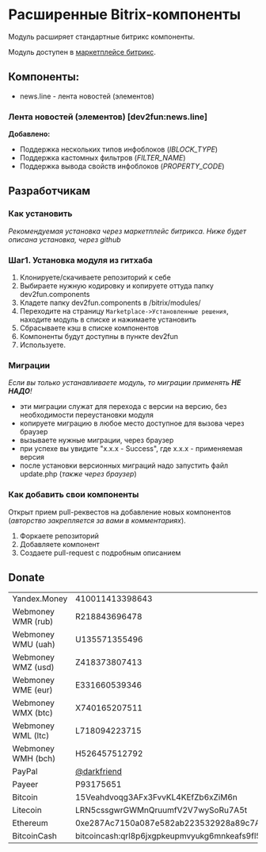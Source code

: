 # Расширенные Bitrix-компоненты
Модуль расширяет стандартные битрикс компоненты.

Модуль доступен в [маркетплейсе битрикс](http://marketplace.1c-bitrix.ru/solutions/dev2fun.components/).

## Компоненты:
* news.line - лента новостей (элементов)

### Лента новостей (элементов) [dev2fun:news.line]
**Добавлено:**
* Поддержка нескольких типов инфоблоков (_IBLOCK_TYPE_)
* Поддержка кастомных фильтров (_FILTER_NAME_)
* Поддержка вывода свойств инфоблоков (_PROPERTY_CODE_)

## Разработчикам

### Как установить
*Рекомендуемая установка через маркетплейс битрикса. Ниже будет описана установка, через github*

### Шаг1. Установка модуля из гитхаба
1. Клонируете/скачиваете репозиторий к себе
1. Выбираете нужную кодировку и копируете оттуда папку dev2fun.components
1. Кладете папку dev2fun.components в /bitrix/modules/
1. Переходите на страницу `Marketplace->Установленные решения`, находите модуль в списке и нажимаете установить
1. Сбрасываете кэш в списке компонентов
1. Компоненты будут доступны в пункте dev2fun
1. Используете.

### Миграции
*Если вы только устанавливаете модуль, то миграции применять __НЕ НАДО__!*
* эти миграции служат для перехода с версии на версию, без необходимости переустановки модуля
* копируете миграцию в любое место доступное для вызова через браузер
* вызываете нужные миграции, через браузер
* при успехе вы увидите "x.x.x - Success", где x.x.x - применяемая версия
* после установки версионных миграций надо запустить файл update.php (_также через браузер_)

### Как добавить свои компоненты
Открыт прием pull-реквестов на добавление новых компонентов (_авторство закрепляется за вами в комментариях_).
1. Форкаете репозиторий
1. Добавляете компонент
1. Создаете pull-request с подробным описанием

## Donate

|   |  |
| ------------- | ------------- |
| Yandex.Money  | 410011413398643  |
| Webmoney WMR (rub)  | R218843696478  |
| Webmoney WMU (uah)  | U135571355496  |
| Webmoney WMZ (usd)  | Z418373807413  |
| Webmoney WME (eur)  | E331660539346  |
| Webmoney WMX (btc)  | X740165207511  |
| Webmoney WML (ltc)  | L718094223715  |
| Webmoney WMH (bch)  | H526457512792  |
| PayPal  | [@darkfriend](https://www.paypal.me/darkfriend)  |
| Payeer  | P93175651  |
| Bitcoin  | 15Veahdvoqg3AFx3FvvKL4KEfZb6xZiM6n  |
| Litecoin  | LRN5cssgwrGWMnQruumfV2V7wySoRu7A5t  |
| Ethereum  | 0xe287Ac7150a087e582ab223532928a89c7A7E7B2  |
| BitcoinCash  | bitcoincash:qrl8p6jxgpkeupmvyukg6mnkeafs9fl5dszft9fw9w  |